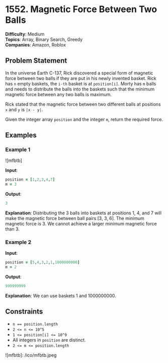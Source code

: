 # 1552. Magnetic Force Between Two Balls

**Difficulty**: Medium  
**Topics**: Array, Binary Search, Greedy  
**Companies**: Amazon, Roblox  

## Problem Statement

In the universe Earth C-137, Rick discovered a special form of magnetic force between two balls if they are put in his newly invented basket. Rick has `n` empty baskets, the `i-th` basket is at `position[i]`. Morty has `m` balls and needs to distribute the balls into the baskets such that the minimum magnetic force between any two balls is maximum.

Rick stated that the magnetic force between two different balls at positions `x` and `y` is `|x - y|`.

Given the integer array `position` and the integer `m`, return the required force.

## Examples

### Example 1

![mfbtb]

**Input**: 
```ruby
position = [1,2,3,4,7]
m = 3
```

**Output**: 
```ruby
3
```

**Explanation**: Distributing the 3 balls into baskets at positions 1, 4, and 7 will make the magnetic force between ball pairs [3, 3, 6]. The minimum magnetic force is 3. We cannot achieve a larger minimum magnetic force than 3.

### Example 2

**Input**: 
```ruby
position = [5,4,3,2,1,1000000000]
m = 2
```

**Output**: 
```ruby
999999999
```

**Explanation**: We can use baskets 1 and 1000000000.

## Constraints

- `n == position.length`
- `2 <= n <= 10^5`
- `1 <= position[i] <= 10^9`
- All integers in `position` are distinct.
- `2 <= m <= position.length`

![mfbtb]: /ico/mfbtb.jpeg
